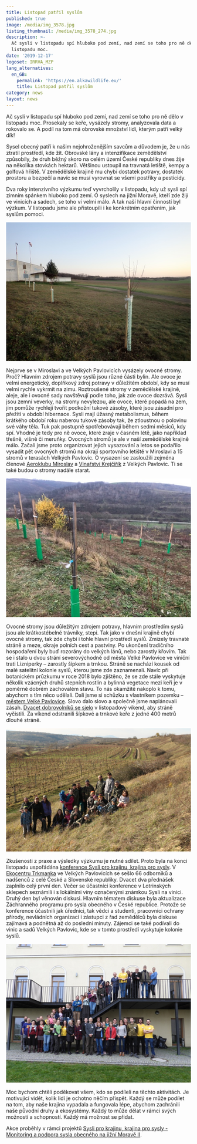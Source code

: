```yaml
---
title: Listopad patřil syslům
published: true
image: /media/img_3578.jpg
listing_thumbnail: /media/img_3578_274.jpg
description: >-
  Ač sysli v listopadu spí hluboko pod zemí, nad zemí se toho pro ně dělo v
  listopadu moc. 
date: '2019-12-17'
logoset: IRRVA_MZP
lang_alternatives:
  en_GB:
    permalink: 'https://en.alkawildlife.eu/'
    title: Listopad patřil syslům
category: news
layout: news
---
```

Ač sysli v listopadu spí hluboko pod zemí, nad zemí se toho pro ně dělo v listopadu moc. Prosekaly se keře, vysázely stromy, analyzovala data a rokovalo se. A podíl na tom má obrovské množství lidí, kterým patří velký dík!

Sysel obecný patří k našim nejohroženějším savcům a důvodem je, že u nás ztratil prostředí, kde žít. Obrovské lány a intenzifikace zemědělství způsobily, že druh běžný skoro na celém území České republiky dnes žije na několika stovkách hektarů. Většinou ustoupil na travnatá letiště, kempy a golfová hřiště. V zemědělské krajině mu chybí dostatek potravy, dostatek prostoru a bezpečí a navíc se musí vyrovnat se všemi postřiky a pesticidy. 

Dva roky intenzivního výzkumu teď vyvrcholily v listopadu, kdy už sysli spí zimním spánkem hluboko pod zemí. O syslech na jižní Moravě, kteří zde žijí ve vinicích a sadech, se toho ví velmi málo. A tak naší hlavní činností byl výzkum. V listopadu jsme ale přistoupili i ke konkrétním opatřením, jak syslům pomoci.

![Ovocné stromy na letišti v Miroslavi](/media/pc100369.jpg "Ovocné stromy pro sysly na sportovním letišti v Miroslavi")

Nejprve se v Miroslavi a ve Velkých Pavlovicích vysázely ovocné stromy. Proč? Hlavním zdrojem potravy syslů jsou různé části bylin. Ale ovoce je velmi energetický, doplňkový zdroj potravy v důležitém období, kdy se musí velmi rychle vykrmit na zimu. Roztroušené stromy v zemědělské krajině, aleje, ale i ovocné sady navštěvují podle toho, jak zde ovoce dozrává. Sysli jsou zemní veverky, na stromy nevylezou, ale ovoce, které popadá na zem, jim pomůže rychleji tvořit podkožní tukové zásoby, které jsou zásadní pro přežití v období hibernace. Sysli mají úžasný metabolismus, během krátkého období roku naberou tukové zásoby tak, že ztloustnou o polovinu své váhy těla. Tuk pak postupně spotřebovávají během sedmi měsíců, kdy spí. Vhodné je tedy pro ně ovoce, které zraje v časném létě, jako například třešně, višně či meruňky. Ovocných stromů je ale v naší zemědělské krajině málo. Začali jsme proto organizovat jejich vysazování a letos se podařilo vysadit pět ovocných stromů na okraji sportovního letiště v Miroslavi a 15 stromů v terasách Velkých Pavlovic. O vysazení se zasloužili zejména členové [Aeroklubu Miroslav](https://aeroklub-miroslav.webnode.cz/) a [Vinařství Krejčiřík](http://www.vinarstvi-krejcirik.cz/) z Velkých Pavlovic. Ti se také budou o stromy nadále starat. 

![Ovocné stromy ve Velkých Pavlovicích](/media/img_3579.jpg "Ovocné stromy pro sysly ve Velkých Pavlovicích")

Ovocné stromy jsou důležitým zdrojem potravy, hlavním prostředím syslů jsou ale krátkostébelné trávníky, stepi. Tak jako v dnešní krajině chybí ovocné stromy, tak zde chybí i tohle hlavní prostředí syslů. Zmizely travnaté stráně a meze, okraje polních cest a pastviny. Po ukončení tradičního hospodaření byly buď rozorány do velkých lánů, nebo zarostly křovím. Tak se i stalo u dvou strání severovýchodně od města Velké Pavlovice ve viniční trati Lizniperky – zarostly šípkem a trnkou. Stráně se nachází kousek od malé satelitní kolonie syslů, kterou jsme zde zaznamenali. Navíc při botanickém průzkumu v roce 2018 bylo zjištěno, že se zde stále vyskytuje několik vzácných druhů stepních rostlin a bylinná vegetace mezi keři je v poměrně dobrém zachovalém stavu. To nás okamžitě nakoplo k tomu, abychom s tím něco udělali. Dali jsme si schůzku s vlastníkem pozemku – [městem Velké Pavlovice](http://www.velke-pavlovice.cz/). Slovo dalo slovo a společně jsme naplánovali zásah. [Dvacet dobrovolníků se sjelo](https://www.syslinavinici.cz/news/stráně-v-lizniperkách) v listopadový víkend, aby stráně vyčistili. Za víkend odstranili šípkové a trnkové keře z jedné 400 metrů dlouhé stráně. 

![Pracovní tým na stráni](/media/img_3704.jpg "Pracovní tým na prosekané stráni, Velké Pavlovice")

Zkušenosti z praxe a výsledky výzkumu je nutné sdílet. Proto byla na konci listopadu uspořádána [konference Sysli pro krajinu, krajina pro sysly](https://www.syslinavinici.cz/news/konference-sysli-pro-krajinu-krajina-pro-sysly). V [Ekocentru Trkmanka](https://www.ekocentrum-trkmanka.com/) ve Velkých Pavlovicích se sešlo 66 odborníků a nadšenců z celé České a Slovenské republiky. Dvacet dva přednášek zaplnilo celý první den. Večer se účastníci konference v Lotrinských sklepech seznámili i s lokálními víny označenými známkou Sysli na vinici. Druhý den byl věnován diskusi. Hlavním tématem diskuse byla aktualizace Záchranného programu pro sysla obecného v České republice. Protože se konference účastnili jak úředníci, tak vědci a studenti, pracovníci ochrany přírody, nevládních organizací i zástupci z řad zemědělců byla diskuse zajímavá a podnětná až do poslední minuty. Zájemci se také podívali do vinic a sadů Velkých Pavlovic, kde se v tomto prostředí vyskytuje kolonie syslů. 

![účastníci konference Sysli pro krajinu, krajina pro sysly](/media/dscn3633.jpg "účastníci konference Sysli pro krajinu, krajina pro sysly")

Moc bychom chtěli poděkovat všem, kdo se podíleli na těchto aktivitách. Je motivující vidět, kolik lidí je ochotno něčím přispět. Každý se může podílet na tom, aby naše krajina vypadala a fungovala lépe, abychom zachránili naše původní druhy a ekosystémy. Každý to může dělat v rámci svých možností a schopností. Každý má možnost se přidat.

Akce proběhly v rámci projektů [Sysli pro krajinu, krajina pro sysly - Monitoring a podpora sysla obecného na jižní Moravě II](https://www.alkawildlife.eu/projects/sysli-pro-krajinu-krajina-pro-sysly).
